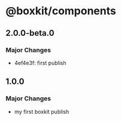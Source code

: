 # @boxkit/components

## 2.0.0-beta.0

### Major Changes

- 4ef4e3f: first publish

## 1.0.0

### Major Changes

- my first boxkit publish
